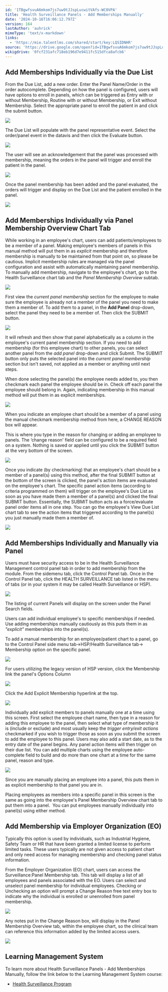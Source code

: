 ```yaml
---
id: '1TBgwfsvuA6mkom7js7uw9tJJspLucwitVAfs-WC0VPA'
title: 'Health Surveillance Panels - Add Memberships Manually'
date: '2024-10-16T16:06:12.797Z'
version: 164
lastAuthor: 'auhrick'
mimeType: 'text/x-markdown'
links:
  - 'https://mie.talentlms.com/shared/start/key:LQSIDNHR'
source: 'https://drive.google.com/open?id=1TBgwfsvuA6mkom7js7uw9tJJspLucwitVAfs-WC0VPA'
wikigdrive: '0fcf231afc718eb196d7e9411fc515dfca8afcb6'
---
```

## Add Memberships Individually via the Due List

From the Due List, add a new order. Enter the Panel Name/Order in the order autocomplete. Depending on how the panel is configured, users will have options to enroll in panels, which can be triggered as Entry with or without Membership, Routine with or without Membership, or Exit without Membership. Select the appropriate panel to enroll the patient in and click the submit button.

![](../health-surveillance-panels-add-memberships-manually.assets/8796bb8899569ae3d3de070f4fe476e5.png)

The Due List will populate with the panel representative event. Select the order/panel event in the datavis and then click the Evaluate button.

![](../health-surveillance-panels-add-memberships-manually.assets/eaf847f7dacfab57824786c54ca833bf.png)

The user will see an acknowledgement that the panel was processed with membership, meaning the orders in the panel will trigger and enroll the patient in the panel.

![](../health-surveillance-panels-add-memberships-manually.assets/a0a0c869faae00f29ff7fbb1a32e2f7e.png)

Once the panel membership has been added and the panel evaluated, the orders will trigger and display on the Due List and the patient enrolled in the panel.

![](../health-surveillance-panels-add-memberships-manually.assets/4a33656f98515aa2e7d810b16ab79446.png)

## Add Memberships Individually via Panel Membership Overview Chart Tab

While working in an employee's chart, users can add patients/employees to be a member of a panel. Making employee's members of panels in this manual method will put them in as *explicit* membership and therefore membership is manually to be maintained from that point on, so please be cautious. Implicit membership rules are managed via the panel configuration and assist with automatically maintaining panel membership.  To manually add membership, navigate to the employee's chart, go to the Health Surveillance chart tab and the *Panel Membership Overview* subtab.

![](../health-surveillance-panels-add-memberships-manually.assets/1918ea21280e09bd191f7ec669bdf13e.png)

First view the *current panel membership* section for the employee to make sure the employee is already not a member of the panel you need to make them a member of. To add them to a panel, in the **Add Panel** drop-down, select the panel they need to be a member of. Then click the SUBMIT button.

![](../health-surveillance-panels-add-memberships-manually.assets/70a0f2a444731ca2cfd1973c092ae04e.png)

It will refresh and then show that panel alphabetically as a column in the employee's current panel membership section. If you need to add membership (for this employee chart) to other panels, you can select another panel from the *add panel* drop-down and click Submit. The SUBMIT button only puts the selected panel into the *current panel membership* section but isn't saved, not applied as a member or anything until next steps.

When done selecting the panel(s) the employee needs added to, you then checkmark each panel the employee should be in. Check off each panel the employee should belong in. Again, indicating membership in this manual method will put them in as explicit memberships.

![](../health-surveillance-panels-add-memberships-manually.assets/be5e9d3c69dab0c7a96d6e0a26729e33.png)

When you indicate an employee chart should be a member of a panel using the manual checkmark membership method from here, a CHANGE REASON box will appear.

This is where you type in the reason for changing or adding an employee to panels. The ‘change reason' field can be configured to be a required field on a system. Nothing is saved or applied until you click the SUBMIT button at the very bottom of the screen.

![](../health-surveillance-panels-add-memberships-manually.assets/b23e4c32c1e1c5ebfa9ed4ea6fbcd461.png)

Once you indicate (by checkmarking) that an employee's chart should be a member of a panel(s) using this method, after the final SUBMIT button at the bottom of the screen is clicked, the panel's action items are evaluated on the employee's chart. The specific panel action items (according to criteria programmed on them) will trigger on the employee's Due List as soon as you have made them a member of a panel(s) and clicked the final SUBMIT button. Essentially, the SUBMIT button acts as a force/evaluate panel order items all in one step. You can go the employee's View Due List chart tab to see the action items that triggered according to the panel(s) you just manually made them a member of.

![](../health-surveillance-panels-add-memberships-manually.assets/5003fa18825bfcfa792c8cb39921c4b9.png)

## Add Memberships Individually and Manually via Panel

Users must have security access to be in the Health Surveillance Management control panel tab in order to add membership from the module. From the sidemenu tab, click the Control Panel tab. Once in the Control Panel tab, click the HEALTH SURVEILLANCE tab listed in the menu of tabs (or in your system it may be called Health Surveillance or HSP).

![](../health-surveillance-panels-add-memberships-manually.assets/cec2da82ea9544ef5487d877fccaf7ed.png)

The listing of current Panels will display on the screen under the Panel Search fields.

Users can add individual employee's to specific memberships if needed. Use adding memberships manually cautiously as this puts them in as *"explicit"* memberships into the panel(s).

To add a manual membership for an employee/patient chart to a panel, go to the Control Panel side menu tab→HSP/Health Surveillance tab→ Membership option on the specific panel.

![](../health-surveillance-panels-add-memberships-manually.assets/42515155fc08aaef170a23da8b432f3f.png)

For users utilizing the legacy version of HSP version, click the Membership link the panel's Options Column

![](../health-surveillance-panels-add-memberships-manually.assets/82ede65172e24467ed38f095c95ac635.png)

Click the Add Explicit Membership hyperlink at the top.

![](../health-surveillance-panels-add-memberships-manually.assets/294d28e82ccd08e0b78c83f6aa368efa.png)

Individually add explicit members to panels manually one at a time using this screen. First select the employee chart name, then type in a reason for adding this employee to the panel, then select what type of membership it is (include or exclude) and most usually keep the *trigger entry/exit actions* checkmarked if you wish to trigger those as soon as you submit the screen to add the employee to this panel. Users may also add a start date, as to the entry date of the panel begins.  Any panel action items will then trigger on their due list. You can add multiple charts using the employee auto-complete field to build and do more than one chart at a time for the same panel, reason and type.

![](../health-surveillance-panels-add-memberships-manually.assets/0c40519b284b54ea1bde0fd75ed6cecf.png)

Since you are manually placing an employee into a panel, this puts them in as explicit membership to that panel you are in.

Placing employees as members into a specific panel in this screen is the same as going into the employee's Panel Membership Overview chart tab to put them into a panel.  You can put employees manually individually into panel(s) using either method.

## Add Membership via Employer Organization (EO)

Typically this option is used by individuals, such as Industrial Hygiene, Safety Team or HR that have been granted a limited license to perform limited tasks. These users typically are not given access to patient chart and only need access for managing membership and checking panel status information.

From the Employer Organization (EO) chart, users can access the Surveillance:Panel Membership tab. This tab will display a list of all employees and panels associated with the EO. Users can select and unselect panel membership for individual employees. Checking or Unchecking an option will prompt a Change Reason free text entry box to indicate why the individual is enrolled or unenrolled from panel membership.

![](../health-surveillance-panels-add-memberships-manually.assets/dd7d7a5ead00616d24816be3597be48d.png)

Any notes put in the Change Reason box, will display in the Panel Membership Overview tab, within the employee chart, so the clinical team can reference this information added by the limited access users.

![](../health-surveillance-panels-add-memberships-manually.assets/3e6e95207c8e856bc028559c2d0c4910.png)

## Learning Management System

To learn more about Health Surveillance Panels - Add Memberships Manually, follow the link below to the Learning Management System course:

* [Health Surveillance Program](https://mie.talentlms.com/shared/start/key:LQSIDNHR)
